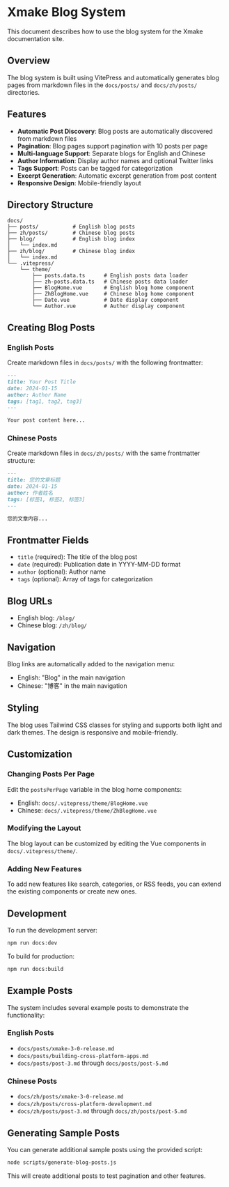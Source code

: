 # Xmake Blog System

This document describes how to use the blog system for the Xmake documentation site.

## Overview

The blog system is built using VitePress and automatically generates blog pages from markdown files in the `docs/posts/` and `docs/zh/posts/` directories.

## Features

- **Automatic Post Discovery**: Blog posts are automatically discovered from markdown files
- **Pagination**: Blog pages support pagination with 10 posts per page
- **Multi-language Support**: Separate blogs for English and Chinese
- **Author Information**: Display author names and optional Twitter links
- **Tags Support**: Posts can be tagged for categorization
- **Excerpt Generation**: Automatic excerpt generation from post content
- **Responsive Design**: Mobile-friendly layout

## Directory Structure

```
docs/
├── posts/           # English blog posts
├── zh/posts/        # Chinese blog posts
├── blog/            # English blog index
│   └── index.md
├── zh/blog/         # Chinese blog index
│   └── index.md
└── .vitepress/
    └── theme/
        ├── posts.data.ts      # English posts data loader
        ├── zh-posts.data.ts   # Chinese posts data loader
        ├── BlogHome.vue       # English blog home component
        ├── ZhBlogHome.vue     # Chinese blog home component
        ├── Date.vue           # Date display component
        └── Author.vue         # Author display component
```

## Creating Blog Posts

### English Posts

Create markdown files in `docs/posts/` with the following frontmatter:

```markdown
---
title: Your Post Title
date: 2024-01-15
author: Author Name
tags: [tag1, tag2, tag3]
---

Your post content here...
```

### Chinese Posts

Create markdown files in `docs/zh/posts/` with the same frontmatter structure:

```markdown
---
title: 您的文章标题
date: 2024-01-15
author: 作者姓名
tags: [标签1, 标签2, 标签3]
---

您的文章内容...
```

## Frontmatter Fields

- `title` (required): The title of the blog post
- `date` (required): Publication date in YYYY-MM-DD format
- `author` (optional): Author name
- `tags` (optional): Array of tags for categorization

## Blog URLs

- English blog: `/blog/`
- Chinese blog: `/zh/blog/`

## Navigation

Blog links are automatically added to the navigation menu:
- English: "Blog" in the main navigation
- Chinese: "博客" in the main navigation

## Styling

The blog uses Tailwind CSS classes for styling and supports both light and dark themes. The design is responsive and mobile-friendly.

## Customization

### Changing Posts Per Page

Edit the `postsPerPage` variable in the blog home components:
- English: `docs/.vitepress/theme/BlogHome.vue`
- Chinese: `docs/.vitepress/theme/ZhBlogHome.vue`

### Modifying the Layout

The blog layout can be customized by editing the Vue components in `docs/.vitepress/theme/`.

### Adding New Features

To add new features like search, categories, or RSS feeds, you can extend the existing components or create new ones.

## Development

To run the development server:

```bash
npm run docs:dev
```

To build for production:

```bash
npm run docs:build
```

## Example Posts

The system includes several example posts to demonstrate the functionality:

### English Posts
- `docs/posts/xmake-3-0-release.md`
- `docs/posts/building-cross-platform-apps.md`
- `docs/posts/post-3.md` through `docs/posts/post-5.md`

### Chinese Posts
- `docs/zh/posts/xmake-3-0-release.md`
- `docs/zh/posts/cross-platform-development.md`
- `docs/zh/posts/post-3.md` through `docs/zh/posts/post-5.md`

## Generating Sample Posts

You can generate additional sample posts using the provided script:

```bash
node scripts/generate-blog-posts.js
```

This will create additional posts to test pagination and other features. 
